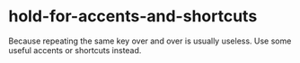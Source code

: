 # hold-for-accents-and-shortcuts
 Because repeating the same key over and over is usually useless. Use some useful accents or shortcuts instead.
